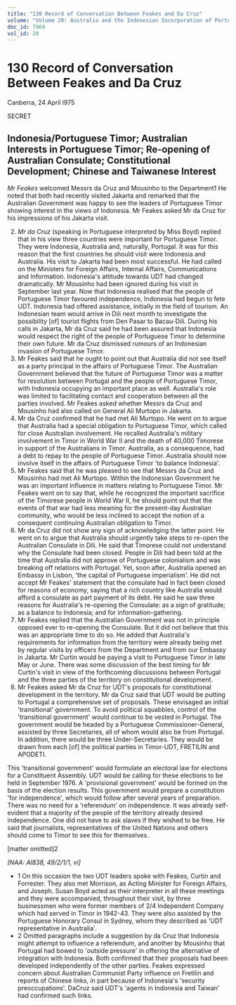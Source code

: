```yaml
---
title: "130 Record of Conversation Between Feakes and Da Cruz"
volume: "Volume 20: Australia and the Indonesian Incorporation of Portuguese Timor, 1974-1976"
doc_id: 7969
vol_id: 20
---
```


# 130 Record of Conversation Between Feakes and Da Cruz

Canberra, 24 April l975

SECRET

## Indonesia/Portuguese Timor; Australian Interests in Portuguese Timor; Re-opening of Australian Consulate; Constitutional Development; Chinese and Taiwanese Interest

_Mr Feakes_ welcomed Messrs da Cruz and Mousinho to the Department1 He noted that both had recently visited Jakarta and remarked that the Australian Government was happy to see the leaders of Portuguese Timor showing interest in the views of Indonesia. Mr Feakes asked Mr da Cruz for his impressions of his Jakarta visit.

  2. _Mr da Cruz_ (speaking in Portuguese interpreted by Miss Boyd) replied that in his view three countries were important for Portuguese Timor. They were Indonesia, Australia and, naturally, Portugal. It was for this reason that the first countries he should visit were Indonesia and Australia. His visit to Jakarta had been most successful. He had called on the Ministers for Foreign Affairs, Internal Affairs, Communications and Information. Indonesia's attitude towards UDT had changed dramatically. Mr Mousinho had been ignored during his visit in September last year. Now that Indonesia realised that the people of Portuguese Timor favoured independence, Indonesia had begun to fete UDT. Indonesia had offered assistance, initially in the field of tourism. An Indonesian team would arrive in Dili next month to investigate the possibility [of] tourist flights from Den Pasar to Bacau-Dili. During his calls in Jakarta, Mr da Cruz said he had been assured that Indonesia would respect the right of the people of Portuguese Timor to determine their own future. Mr da Cruz dismissed rumours of an Indonesian invasion of Portuguese Timor.
  3. Mr Feakes said that he ought to point out that Australia did not see itself as a party principal in the affairs of Portuguese Timor. The Australian Government believed that the future of Portuguese Timor was a matter for resolution between Portugal and the people of Portuguese Timor, with Indonesia occupying an important place as well. Australia's role was limited to facilitating contact and cooperation between all the parties involved. Mr Feakes asked whether Messrs da Cruz and Mousinho had also called on General Ali Murtopo in Jakarta.
  4. Mr da Cruz confirmed that he had met Ali Murtopo. He went on to argue that Australia had a special obligation to Portuguese Timor, which called for close Australian involvement. He recalled Australia's military involvement in Timor in World War II and the death of 40,000 Timorese in support of the Australians in Timor. Australia, as a consequence, had a debt to repay to the people of Portuguese Timor. Australia should now involve itself in the affairs of Portuguese Timor 'to balance Indonesia'.
  5. Mr Feakes said that he was pleased to see that Messrs da Cruz and Mousinho had met Ali Murtopo. Within the Indonesian Government he was an important influence in matters relating to Portuguese Timor. Mr Feakes went on to say that, while he recognized the important sacrifice of the Timorese people in World War II, he should point out that the events of that war had less meaning for the present-day Australian community, who would be less inclined to accept the notion of a consequent continuing Australian obligation to Timor.
  6. Mr da Cruz did not show any sign of acknowledging the latter point. He went on to argue that Australia should urgently take steps to re-open the Australian Consulate in Dili. He said that Timorese could not understand why the Consulate had been closed. People in Dili had been told at the time that Australia did not approve of Portuguese colonialism and was breaking off relations with Portugal. Yet, soon after, Australia opened an Embassy in Lisbon, 'the capital of Portuguese imperialism'. He did not accept Mr Feakes' statement that the consulate had in fact been closed for reasons of economy, saying that a rich country like Australia would afford a consulate as part payment of its debt. He said he saw three reasons for Australia's re-opening the Consulate: as a sign of gratitude; as a balance to Indonesia; and for information-gathering.
  7. Mr Feakes replied that the Australian Government was not in principle opposed ever to re-opening the Consulate. But it did not believe that this was an appropriate time to do so. He added that Australia's requirements for information from the territory were already being met by regular visits by officers from the Department and from our Embassy in Jakarta. Mr Curtin would be paying a visit to Portuguese Timor in late May or June. There was some discussion of the best timing for Mr Curtin's visit in view of the forthcoming discussions between Portugal and the three parties of the territory on constitutional development.
  8. Mr Feakes asked Mr da Cruz for UDT's proposals for constitutional development in the territory. Mr da Cruz said that UDT would be putting to Portugal a comprehensive set of proposals. These envisaged an initial 'transitional' government. To avoid political squabbles, control of the 'transitional government' would continue to be vested in Portugal. The government would be headed by a Portuguese Commissioner-General, assisted by three Secretaries, all of whom would also be from Portugal. In addition, there would be three Under-Secretaries. They would be drawn from each [of] the political parties in Timor-UDT, FRETILIN and APODETI.



This 'transitional government' would formulate an electoral law for elections for a Constituent Assembly. UDT would be calling for these elections to be held in September 1976. A 'provisional government' would be formed on the basis of the election results. This government would prepare a constitution 'for independence', which would follow after several years of preparation. There was no need for a 'referendum' on independence. It was already self­ evident that a majority of the people of the territory already desired independence. One did not have to ask slaves if they wished to be free. He said that journalists, representatives of the United Nations and others should come to Timor to see this for themselves.

[matter omitted]2

_[NAA: Al838, 49/2/1/1, vi]_

  * 1 On this occasion the two UDT leaders spoke with Feakes, Curtin and Forrester. They also met Morrison, as Acting Minister for Foreign Affairs, and Joseph. Susan Boyd acted as their interpreter in all these meetings and they were accompanied, throughout their visit, by three businessmen who were former members of 2/4 Independent Company which had served in Timor in 1942-43. They were also assisted by the Portuguese Honorary Consul in Sydney, whom they described as 'UDT representative in Australia'.
  * 2 Omitted paragraphs include a suggestion by da Cruz that Indonesia might attempt to influence a referendum, and another by Mousinho that Portugal had bowed to 'outside pressure' in offering the alternative of integration with Indonesia. Both confirmed that their proposals had been developed independently of the other parties. Feakes expressed concern about Australian Communist Party influence on Fretilin and reports of Chinese links, in part because of Indonesia's 'security preoccupations'. DaCruz said UDT's 'agents in Indonesia and Taiwan' had confirmed such links.


